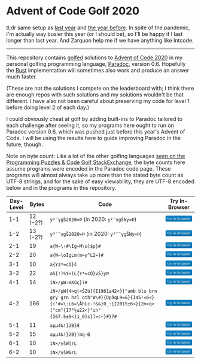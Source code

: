 Advent of Code Golf 2020
========================

tl;dr same setup as [last year](https://github.com/betaveros/advent-of-code-golf-2019) and [the year before](https://github.com/betaveros/advent-of-code-golf-2018). In spite of the pandemic, I'm actually way busier this year (or I should be), so I'll be happy if I last longer than last year. And Zarquon help me if we have anything like Intcode.

---

This repository contains [golfed](https://en.wikipedia.org/wiki/Code_golf) solutions to [Advent of Code 2020](https://adventofcode.com/2020) in my personal golfing programming language, [Paradoc](https://github.com/betaveros/paradoc), version 0.6. Hopefully the [Rust](https://github.com/betaveros/paradoc-rust) implementation will sometimes also work and produce an answer much faster.

(These are not the solutions I compete on the leaderboard with; I think there are enough repos with such solutions and my solutions wouldn't be that different. I have also not been careful about preserving my code for level 1 before doing level 2 of each day.)

I could obviously cheat at golf by adding built-ins to Paradoc tailored to each challenge after seeing it, so my programs here ought to run on Paradoc version 0.6, which was pushed just before this year's Advent of Code. I will be using the results here to guide improving Paradoc in the future, though.

Note on byte count: Like a lot of the other golfing languages [seen on the Programming Puzzles & Code Golf StackExchange](https://codegolf.meta.stackexchange.com/questions/5878/what-character-encodings-may-a-submission-use/5879#5879), the byte counts here assume programs were encoded in the Paradoc code page. These programs will almost always take up more than the stated byte count as UTF-8 strings, and for the sake of easy viewability, they are UTF-8 encoded below and in the programs in this repository.

Day-Level | Bytes | Code | Try In-Browser
--- | -- | ---- | ----
1-1 | 12 (−2?) | `y²¨γgŠ2020=Þ` (in 2020: `y²¨γgŠNy=Þ`) | [![try](try.svg)](https://betaveros.github.io/paradoc-rust/#ecKywqjOs2fFoDIwMjA9w54=)
1-2 | 13 (−2?) | `y³¨¨γgŠ2020=Þ` (in 2020: `y³¨¨γgŠNy=Þ`) | [![try](try.svg)](https://betaveros.github.io/paradoc-rust/#ecKzwqjCqM6zZ8WgMjAyMD3Dng==)
2-1 | 19 | `a{W~\‹#\Ig~M\u]$p}#` | [![try](try.svg)](https://betaveros.github.io/paradoc-rust/#YXtXflzigLkjXElnfk1cdV0kcH0j)
2-2 | 20 | `a{W~\oIgLm(m=y^L2=}#` | [![try](try.svg)](https://betaveros.github.io/paradoc-rust/#YXtXflxvSWdMbShtPXleTDI9fSM=)
3-1 | 10 | `a{Y3*=cÔ}š` | [![try](try.svg)](https://betaveros.github.io/paradoc-rust/#YXtZMyo9Y8OUfcWh)
3-2 | 22 | `a5{!)%Y×(L{Y*=cÔ}vŠ}yÞ` | [![try](try.svg)](https://betaveros.github.io/paradoc-rust/#YTV7ISklWcOXKEx7WSo9Y8OUfXbFoH15w54=)
4-1 | 14 | `iN×/µW‹mXúç}7#` | [![try](try.svg)](https://betaveros.github.io/paradoc-rust/#aU7Dly/CtVfigLltWMO6w6d9NyM=)
4-2 | 166 | `iN×/µW{4>q(<ŠZú[{I1961±42<}{"amb blu brn gry grn hzl oth"W\#}{DpâqL9=&}{I45²±6<}{('#=\:L6=\ÅhLc-!&&}0_:{I2015±6<}{2m<q>["cm"{I7³½±22<}"in"{I67.5±9<}1_0]s}]=c~}#}7#` | [![try](try.svg)](https://betaveros.github.io/paradoc-rust/#aU7Dly/CtVd7ND5xKDzFoFrDult7STE5NjHCsTQyPH17ImFtYiBibHUgYnJuIGdyeSBncm4gaHpsIG90aCJXXCN9e0Rww6JxTDk9Jn17STQ1wrLCsTY8fXsoJyM9XDpMNj1cw4VoTGMtISYmfTBfOntJMjAxNcKxNjx9ezJtPHE+WyJjbSJ7STfCs8K9wrEyMjx9ImluIntJNjcuNcKxOTx9MV8wXXN9XT1jfn0jfTcj)
5-1 | 11 | `aµµ4&!}2B}Æ` | [![try](try.svg)](https://betaveros.github.io/paradoc-rust/#YcK1wrU0JiF9MkJ9w4Y=)
5-2 | 15 | `aµµ4&!}2B})mq-Œ` | [![try](try.svg)](https://betaveros.github.io/paradoc-rust/#YcK1wrU0JiF9MkJ9KW1xLcWS)
6-1 | 10 | `iN×/γšW\|rL` | [![try](try.svg)](https://betaveros.github.io/paradoc-rust/#aU7Dly/Os8WhV3xyTA==)
6-2 | 10 | `iN×/γšW&rL` | [![try](try.svg)](https://betaveros.github.io/paradoc-rust/#aU7Dly/Os8WhVyZyTA==)
